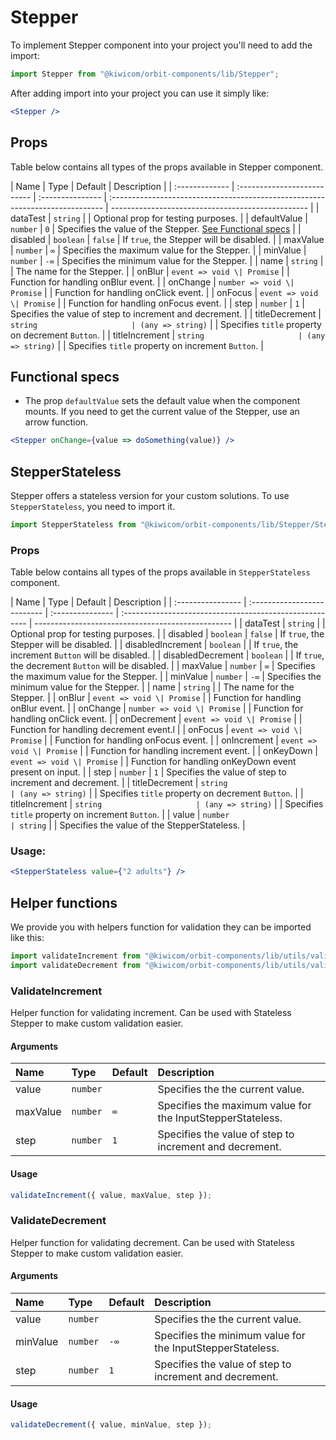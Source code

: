 # Stepper

To implement Stepper component into your project you'll need to add the import:

```jsx
import Stepper from "@kiwicom/orbit-components/lib/Stepper";
```

After adding import into your project you can use it simply like:

```jsx
<Stepper />
```

## Props

Table below contains all types of the props available in Stepper component.

| Name           | Type                        | Default          | Description                                                                   |
| :------------- | :-------------------------- | :--------------- | :---------------------------------------------------------------------------- | ------------------------------------------------- |
| dataTest       | `string`                    |                  | Optional prop for testing purposes.                                           |
| defaultValue   | `number`                    | `0`              | Specifies the value of the Stepper. [See Functional specs](#functional-specs) |
| disabled       | `boolean`                   | `false`          | If `true`, the Stepper will be disabled.                                      |
| maxValue       | `number`                    | `∞`              | Specifies the maximum value for the Stepper.                                  |
| minValue       | `number`                    | `-∞`             | Specifies the minimum value for the Stepper.                                  |
| name           | `string`                    |                  | The name for the Stepper.                                                     |
| onBlur         | `event => void \| Promise`  |                  | Function for handling onBlur event.                                           |
| onChange       | `number => void \| Promise` |                  | Function for handling onClick event.                                          |
| onFocus        | `event => void \| Promise`  |                  | Function for handling onFocus event.                                          |
| step           | `number`                    | `1`              | Specifies the value of step to increment and decrement.                       |
| titleDecrement | `string                     | (any => string)` |                                                                               | Specifies `title` property on decrement `Button`. |
| titleIncrement | `string                     | (any => string)` |                                                                               | Specifies `title` property on increment `Button`. |

## Functional specs

- The prop `defaultValue` sets the default value when the component mounts. If you need to get the current value of the Stepper, use an arrow function.

```jsx
<Stepper onChange={value => doSomething(value)} />
```

## StepperStateless

Stepper offers a stateless version for your custom solutions. To use `StepperStateless`, you need to import it.

```jsx
import StepperStateless from "@kiwicom/orbit-components/lib/Stepper/StepperStateless";
```

### Props

Table below contains all types of the props available in `StepperStateless` component.

| Name              | Type                        | Default          | Description                                             |
| :---------------- | :-------------------------- | :--------------- | :------------------------------------------------------ | ------------------------------------------------- |
| dataTest          | `string`                    |                  | Optional prop for testing purposes.                     |
| disabled          | `boolean`                   | `false`          | If `true`, the Stepper will be disabled.                |
| disabledIncrement | `boolean`                   |                  | If `true`, the increment `Button` will be disabled.     |
| disabledDecrement | `boolean`                   |                  | If `true`, the decrement `Button` will be disabled.     |
| maxValue          | `number`                    | `∞`              | Specifies the maximum value for the Stepper.            |
| minValue          | `number`                    | `-∞`             | Specifies the minimum value for the Stepper.            |
| name              | `string`                    |                  | The name for the Stepper.                               |
| onBlur            | `event => void \| Promise`  |                  | Function for handling onBlur event.                     |
| onChange          | `number => void \| Promise` |                  | Function for handling onClick event.                    |
| onDecrement       | `event => void \| Promise`  |                  | Function for handling decrement event.l                 |
| onFocus           | `event => void \| Promise`  |                  | Function for handling onFocus event.                    |
| onIncrement       | `event => void \| Promise`  |                  | Function for handling increment event.                  |
| onKeyDown         | `event => void \| Promise`  |                  | Function for handling onKeyDown event present on input. |
| step              | `number`                    | `1`              | Specifies the value of step to increment and decrement. |
| titleDecrement    | `string                     | (any => string)` |                                                         | Specifies `title` property on decrement `Button`. |
| titleIncrement    | `string                     | (any => string)` |                                                         | Specifies `title` property on increment `Button`. |
| value             | `number                     | string`          |                                                         | Specifies the value of the StepperStateless.      |

### Usage:

```jsx
<StepperStateless value={"2 adults"} />
```

## Helper functions

We provide you with helpers function for validation they can be imported like this:

```jsx
import validateIncrement from "@kiwicom/orbit-components/lib/utils/validateIncrement";
import validateDecrement from "@kiwicom/orbit-components/lib/utils/validateDecrement";
```

### ValidateIncrement

Helper function for validating increment. Can be used with Stateless Stepper to make custom validation easier.

#### Arguments

| Name     | Type     | Default | Description                                                |
| :------- | :------- | :------ | :--------------------------------------------------------- |
| value    | `number` |         | Specifies the the current value.                           |
| maxValue | `number` | `∞`     | Specifies the maximum value for the InputStepperStateless. |
| step     | `number` | `1`     | Specifies the value of step to increment and decrement.    |

#### Usage

```js
validateIncrement({ value, maxValue, step });
```

### ValidateDecrement

Helper function for validating decrement. Can be used with Stateless Stepper to make custom validation easier.

#### Arguments

| Name     | Type     | Default | Description                                                |
| :------- | :------- | :------ | :--------------------------------------------------------- |
| value    | `number` |         | Specifies the the current value.                           |
| minValue | `number` | `-∞`    | Specifies the minimum value for the InputStepperStateless. |
| step     | `number` | `1`     | Specifies the value of step to increment and decrement.    |

#### Usage

```js
validateDecrement({ value, minValue, step });
```
